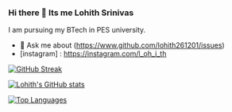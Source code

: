 ### Hi there 👋 Its me Lohith Srinivas


I am pursuing my BTech in PES university.

- 💬 Ask me about (https://www.github.com/lohith261201/issues)
- [instagram] : https://instagram.com/l_oh_i_th


[![GitHub Streak](http://github-readme-streak-stats.herokuapp.com?user=lohith261201&theme=radical&hide_border=true&date_format=M%20j%5B%2C%20Y%5D)](https://git.io/streak-stats)

[![Lohith's GitHub stats](https://github-readme-stats.vercel.app/api?username=lohith261201)](https://github.com/lohith261201/github-readme-stats)

[![Top Languages](https://github-readme-stats.vercel.app/api/top-langs/?username=lohith261201)](https://github.com/lohith261201/github-readme-stats)

